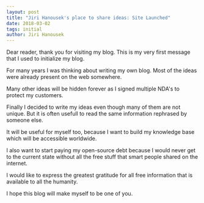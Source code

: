 ```yaml
---
layout: post
title: "Jiri Hanousek's place to share ideas: Site Launched"
date: 2018-03-02
tags: initial
author: Jiri Hanousek
---
```


Dear reader, thank you for visiting my blog. This is my very first message that I used to initialize my blog.

For many years I was thinking about writing my own blog. Most of the ideas were already present on the web somewhere.

Many other ideas will be hidden forever as I signed multiple NDA's to protect my customers.

Finally I decided to write my ideas even though many of them are not unique. But it is often usefull to read the
same information rephrased by someone else.

It will be useful for myself too, because I want to build my knowledge base which will be accessible worldwide.

I also want to start paying my open-source debt because I would never get to the current state without all the
free stuff that smart people shared on the internet.

I would like to express the greatest gratitude for all free information that is available to all the humanity.

I hope this blog will make myself to be one of you.